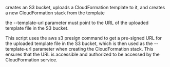 creates an S3 bucket, uploads a CloudFormation template to it, and creates a new CloudFormation stack from the template

the --template-url parameter must point to the URL of the uploaded template file in the S3 bucket.

This script uses the aws s3 presign command to get a pre-signed URL for the uploaded template file in the S3 bucket, 
which is then used as the --template-url parameter when creating the CloudFormation stack. 
This ensures that the URL is accessible and authorized to be accessed by the CloudFormation service.
